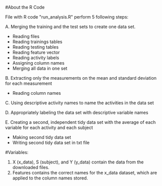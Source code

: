 #About the R Code

File with R code "run_analysis.R" perform 5 following steps:

A. Merging the training and the test sets to create one data set.
  - Reading files
  - Reading trainings tables
  - Reading testing tables
  - Reading feature vector
  - Reading activity labels
  - Assigning column names
  - Merging all data in one set
   
B. Extracting only the measurements on the mean and standard deviation for each measurement
  - Reading column names

C. Using descriptive activity names to name the activities in the data set

D. Appropriately labeling the data set with descriptive variable names

E. Creating a second, independent tidy data set with the average of each variable for each activity and each subject
  - Making second tidy data set
  - Writing second tidy data set in txt file

#Variables:

1. X (x_data), S (subject), and Y (y_data) contain the data from the downloaded files.
2. Features contains the correct names for the x_data dataset, which are applied to the column names stored.

